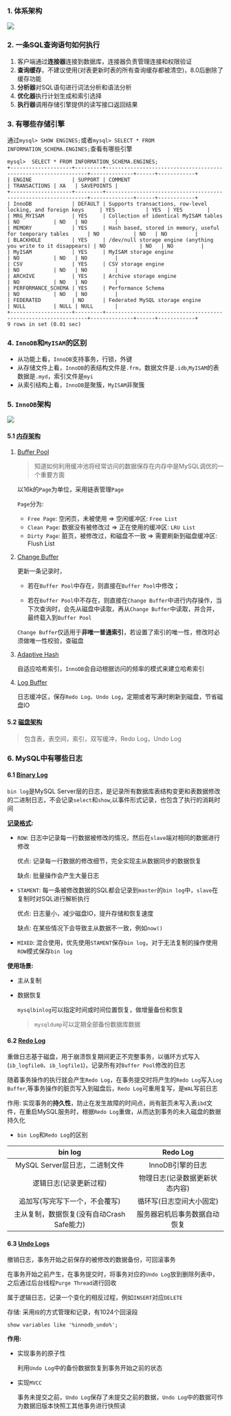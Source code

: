 ### 1. 体系架构

![](https://dev.mysql.com/doc/refman/8.0/en/images/mysql-architecture.png)

### 2. 一条SQL查询语句如何执行

1. 客户端通过**连接器**连接到数据库，连接器负责管理连接和权限验证
2. **查询缓存**，不建议使用(对表更新时表的所有查询缓存都被清空)，8.0后删除了缓存功能
3. **分析器**对SQL语句进行词法分析和语法分析
4. **优化器**执行计划生成和索引选择
5. **执行器**调用存储引擎提供的读写接口返回结果

### 3. 有哪些存储引擎

通过`mysql> SHOW ENGINES;`或者`mysql> SELECT * FROM INFORMATION_SCHEMA.ENGINES;`查看有哪些引擎

```mysql
mysql>  SELECT * FROM INFORMATION_SCHEMA.ENGINES;
+--------------------+---------+----------------------------------------------------------------+--------------+------+------------+
| ENGINE             | SUPPORT | COMMENT                                                        | TRANSACTIONS | XA   | SAVEPOINTS |
+--------------------+---------+----------------------------------------------------------------+--------------+------+------------+
| InnoDB             | DEFAULT | Supports transactions, row-level locking, and foreign keys     | YES          | YES  | YES        |
| MRG_MYISAM         | YES     | Collection of identical MyISAM tables                          | NO           | NO   | NO         |
| MEMORY             | YES     | Hash based, stored in memory, useful for temporary tables      | NO           | NO   | NO         |
| BLACKHOLE          | YES     | /dev/null storage engine (anything you write to it disappears) | NO           | NO   | NO         |
| MyISAM             | YES     | MyISAM storage engine                                          | NO           | NO   | NO         |
| CSV                | YES     | CSV storage engine                                             | NO           | NO   | NO         |
| ARCHIVE            | YES     | Archive storage engine                                         | NO           | NO   | NO         |
| PERFORMANCE_SCHEMA | YES     | Performance Schema                                             | NO           | NO   | NO         |
| FEDERATED          | NO      | Federated MySQL storage engine                                 | NULL         | NULL | NULL       |
+--------------------+---------+----------------------------------------------------------------+--------------+------+------------+
9 rows in set (0.01 sec)
```

### 4. `InnoDB`和`MyISAM`的区别

- 从功能上看，`InnoDB`支持事务，行锁，外键
- 从存储文件上看，`InnoDB`的表结构文件是`.frm`，数据文件是`.idb`,`MyISAM`的表数据是`.myd`，索引文件是`myi`
- 从索引结构上看，`InnoDB`是聚簇，`MyISAM`非聚簇

### 5. `InnoDB`架构

![](https://dev.mysql.com/doc/refman/8.0/en/images/innodb-architecture-8-0.png)

#### 5.1 [内存架构](https://dev.mysql.com/doc/refman/8.0/en/innodb-in-memory-structures.html)

1. [Buffer Pool](https://dev.mysql.com/doc/refman/8.0/en/innodb-buffer-pool.html)

   > 知道如何利用缓冲池将经常访问的数据保存在内存中是MySQL调优的一个重要方面

   以16k的`Page`为单位，采用链表管理`Page`

   `Page`分为:

   - `Free Page`: 空闲页，未被使用  => 空闲缓冲区: `Free List`
   - `Clean Page`: 数据没有被修改过  => 正在使用的缓冲区: `LRU List`
   - `Dirty Page`: 脏页，被修改过，和磁盘不一致  => 需要刷新到磁盘缓冲区: Flush List

2. [Change Buffer](https://dev.mysql.com/doc/refman/8.0/en/innodb-change-buffer.html)

   更新一条记录时，

   - 若在`Buffer Pool`中存在，则直接在`Buffer Pool`中修改；

   - 若在`Buffer Pool`中不存在，则直接在`Change Buffer`中进行内存操作，当下次查询时，会先从磁盘中读取，再从`Change Buffer`中读取，并合并，最终载入到`Buffer Pool`

   `Change Buffer`仅适用于**非唯一普通索引**，若设置了索引的唯一性，修改时必须做唯一性校验，查磁盘

3. [Adaptive Hash](https://dev.mysql.com/doc/refman/8.0/en/innodb-adaptive-hash.html)

   自适应哈希索引，`InnoDB`会自动根据访问的频率的模式来建立哈希索引

4. [Log Buffer](https://dev.mysql.com/doc/refman/8.0/en/innodb-redo-log-buffer.html)

   日志缓冲区，保存`Redo Log`、`Undo Log`，定期或者写满时刷新到磁盘，节省磁盘IO

#### 5.2 [磁盘架构](https://dev.mysql.com/doc/refman/8.0/en/innodb-on-disk-structures.html)

> 包含表，表空间，索引，双写缓冲，Redo Log，Undo Log

### 6. MySQL中有哪些日志

#### 6.1 [Binary Log](https://dev.mysql.com/doc/refman/8.0/en/binary-log.html)

`bin log`是MySQL Server层的日志，是记录所有数据库表结构变更和表数据修改的二进制日志，不会记录`select`和`show`,以事件形式记录，也包含了执行的消耗时间

**[记录格式](https://dev.mysql.com/doc/refman/8.0/en/binary-log-formats.html):**

- `ROW`: 日志中记录每一行数据被修改的情况，然后在`slave`端对相同的数据进行修改

  优点: 记录每一行数据的修改细节，完全实现主从数据同步的数据恢复

  缺点: 批量操作会产生大量日志

- `STAMENT`: 每一条被修改数据的SQL都会记录到`master`的`bin log`中，`slave`在复制时对SQL进行解析执行

  优点: 日志量小，减少磁盘IO，提升存储和恢复速度

  缺点: 在某些情况下会导致主从数据不一致，例如`now()`

- `MIXED`: 混合使用，优先使用`STAMENT`保存`bin log`，对于无法复制的操作使用`ROW`模式保存`bin log`

**使用场景:**

- 主从复制

- 数据恢复

  `mysqlbinlog`可以指定时间或时间位置恢复，做增量备份和恢复

  > `mysqldump`可以定期全部备份数据库数据

#### 6.2 [Redo Log](https://dev.mysql.com/doc/refman/8.0/en/innodb-redo-log.html)

重做日志基于磁盘，用于崩溃恢复期间更正不完整事务，以循环方式写入(`ib_logfile0`、`ib_logfile1`)，记录所有对`Buffer Pool`修改的日志

随着事务操作的执行就会产生`Redo Log`，在事务提交时将产生的`Redo Log`写入`Log Buffer`,等事务操作的脏页写入到磁盘后，`Redo Log`可重用复写，是`WAL`写前日志

作用: 实现事务的**持久性**，防止在发生故障的时间点，尚有脏页未写入表`ibd`文件，在重启MySQL服务时，根据`Redo Log`重做，从而达到事务的未入磁盘的数据持久化

- `bin Log`和`Redo Log`的区别

|                  bin log                   |            Redo Log            |
| :----------------------------------------: | :----------------------------: |
|       MySQL Server层日志，二进制文件       |        InnoDB引擎的日志        |
|           逻辑日志(记录更新过程)           | 物理日志(记录数据更新状态内容) |
|       追加写(写完写下一个，不会覆写)       |    循环写(日志空间大小固定)    |
| 主从复制，数据恢复(没有自动Crash Safe能力) |  服务器宕机后事务数据自动恢复  |

#### 6.3 [Undo Logs](https://dev.mysql.com/doc/refman/8.0/en/innodb-undo-logs.html)

撤销日志，事务开始之前保存的被修改的数据备份，可回滚事务

在事务开始之前产生，在事务提交时，将事务对应的`Undo Log`放到删除列表中，之后通过后台线程`Purge Thread`进行回收

属于逻辑日志，记录一个变化的相反过程，例如`INSERT`对应`DELETE`

存储: 采用`段`的方式管理和记录，有1024个回滚段

`show variables like '%innodb_undo%';`

**作用:** 

- 实现事务的原子性

  利用`Undo Log`中的备份数据恢复到事务开始之前的状态

- 实现`MVCC`

  事务未提交之前，`Undo Log`保存了未提交之前的数据，`Undo Log`中的数据可作为数据旧版本快照工其他事务进行快照读